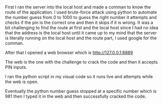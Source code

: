 First I ran the server into the local host and made a comman to know the route of the application.
I used brute-force attack using python to automate the number guess from 0 to 1000 to guess the right number it attempts and checks if the pin is the correct one and then
it skips if it is wrong. It was a bit challenging to find the route at first and the local host since I had no idea that the address is the local host until
it came up to my mind that the server is literally running on the local host and the route part, I used google for the comman.

After that I opened a web browser which is http://127.0.0.1:8889

The web is the one with the challenge to crack the code and then it accepts PIN inputs.

I ran the python script in my visual code so it runs live and attempts while the web is open.

Eventually the python number guess stopped at a specific number which is 981 then I typed it in the web and then successfully cracked the code.

